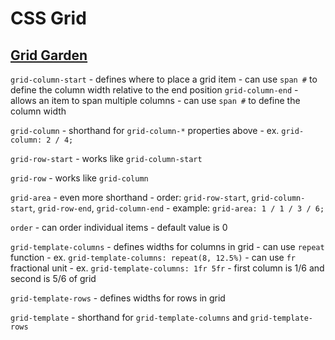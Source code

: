 # CSS Grid

## [Grid Garden](https://cssgridgarden.com)

`grid-column-start` - defines where to place a grid item
    - can use `span #` to define the column width relative to the end position
`grid-column-end` - allows an item to span multiple columns
    - can use `span #` to define the column width

`grid-column` - shorthand for `grid-column-*` properties above
    - ex. `grid-column: 2 / 4;`

`grid-row-start` - works like `grid-column-start`

`grid-row` - works like `grid-column`

`grid-area` - even more shorthand
    - order: `grid-row-start`, `grid-column-start`, `grid-row-end`, `grid-column-end`
    - example: `grid-area: 1 / 1 / 3 / 6;`

`order` - can order individual items
    - default value is 0

`grid-template-columns` - defines widths for columns in grid
    - can use `repeat` function
        - ex. `grid-template-columns: repeat(8, 12.5%)`
    - can use `fr` fractional unit
        - ex. `grid-template-columns: 1fr 5fr` - first column is 1/6 and second is 5/6 of grid

`grid-template-rows` - defines widths for rows in grid

`grid-template` - shorthand for `grid-template-columns` and `grid-template-rows`
